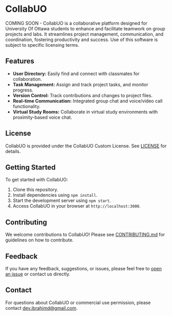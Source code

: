 # CollabUO
COMING SOON - CollabUO is a collaborative platform designed for University Of Ottawa students to enhance and facilitate teamwork on group projects and labs. It streamlines project management, communication, and coordination, fostering productivity and success. Use of this software is subject to specific licensing terms.

## Features

- **User Directory:** Easily find and connect with classmates for collaboration.
- **Task Management:** Assign and track project tasks, and monitor progress.
- **Version Control:** Track contributions and changes to project files.
- **Real-time Communication:** Integrated group chat and voice/video call functionality.
- **Virtual Study Rooms:** Collaborate in virtual study environments with proximity-based voice chat.

## License

CollabUO is provided under the CollabUO Custom License. See [LICENSE](LICENSE) for details.

## Getting Started

To get started with CollabUO:

1. Clone this repository.
2. Install dependencies using `npm install`.
3. Start the development server using `npm start`.
4. Access CollabUO in your browser at `http://localhost:3000`.

## Contributing

We welcome contributions to CollabUO! Please see [CONTRIBUTING.md](CONTRIBUTING.md) for guidelines on how to contribute.

## Feedback

If you have any feedback, suggestions, or issues, please feel free to [open an issue](https://github.com/yourusername/collabuo/issues/new) or contact us directly.

## Contact

For questions about CollabUO or commercial use permission, please contact dev.ibrahimd@gmail.com.

